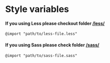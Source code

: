 # Style variables
#### If you using Less please checkout folder [/less/](https://github.com/technobia/base-style-variables/tree/master/less)
```
@import "path/to/less-file.less"
```
#### If you using Sass please check folder [/sass/](https://github.com/technobia/base-style-variables/tree/master/scss)
```
@import "path/to/sass-file.sass"
```
